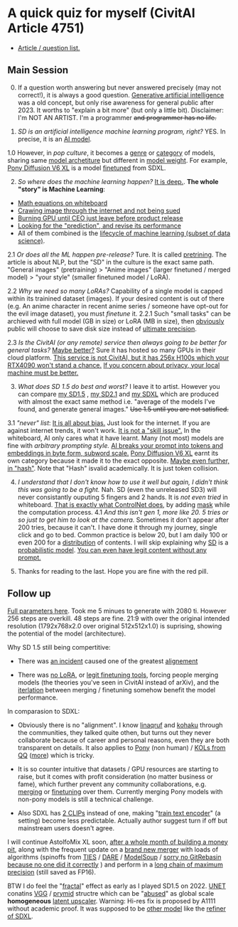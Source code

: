 # A quick quiz for myself (CivitAI Article 4751) # 

- [Article / question list.](https://civitai.com/articles/4751/stable-diffusion-artificial-intelligence-stupid-questions)

## Main Session ##

0. If a question worth answering but never answered precisely (may not correct!), it is always a good question. [Generative artificial intelligence](https://en.wikipedia.org/wiki/Generative_artificial_intelligence) was a old concept, but only rise awareness for general public after 2023. It worths to "explain a bit more" (but only a little bit). Disclaimer: I'm NOT AN ARTIST. I'm a programmer ~~and programmer has no life.~~

1. *SD is an artificial intelligence machine learning program, right?* YES. In precise, it is an [AI model](https://www.ibm.com/topics/ai-model).

1.0 However, in *pop culture*, it becomes a [genre](https://en.wikipedia.org/wiki/Genre) or [category](https://www.dictionary.com/browse/category) of models, sharing same [model archetiture](https://www.hopsworks.ai/dictionary/model-architecture) but different in [model weight](https://machine-learning.paperspace.com/wiki/weights-and-biases). For example, [Pony Diffusion V6 XL](https://civitai.com/models/257749?modelVersionId=290640) is a model [finetuned](https://en.wikipedia.org/wiki/Fine-tuning_(deep_learning)) from SDXL. 

2. *So where does the machine learning happen?* [It is deep.](https://www.coursera.org/articles/data-science-vs-machine-learning). **The whole "story" is Machine Learning**:
- [Math equations on whiteboard](https://arxiv.org/abs/2307.01952)
- [Crawing image through the internet and not being sued](https://laion.ai/)
- [Burning GPU until CEO just leave before product release](https://www.theregister.com/2024/04/03/stability_ai_bills/)
- [Looking for the "prediction", and revise its performance](https://decrypt.co/150575/greg-rutkowski-removed-from-stable-diffusion-but-brought-back-by-ai-artists)
- All of them combined is the [lifecycle of machine learning (subset of data science)](https://www.institutedata.com/blog/5-steps-in-data-science-lifecycle/).

2.1 *Or does all the ML happen pre-release?* Ture. It is called [pretrining](https://aiml.com/what-do-you-mean-by-pretraining-finetuning-and-transfer-learning-in-the-context-of-machine-learning-or-language-modeling/). The article is about NLP, but the "SD" in the culture is the exact same path. "General images" (pretraining) > "Anime images" (larger finetuned / merged model) > "your style" (smaller finetuned model / LoRA).

2.2 *Why we need so many LoRAs?* Capability of a single model is capped within its trainined dataset (images). If your desired content is out of there (e.g. An anime character in recent anime series / someone have opt-out for the evil image dataset), you must *finetune* it. 
2.2.1 Such "small tasks" can be archieved with full model (GB in size) or LoRA (MB in size), then [obviously](https://www.quora.com/What-does-clearly-obviously-mean-in-a-mathematical-proof) public will choose to save disk size instead of [ultimate precision](https://huggingface.co/waifu-diffusion/wd40).

2.3 *Is the CivitAI (or any remote) service then always going to be better for general tasks?* [Maybe better?](https://tracxn.com/d/companies/civitai/__lPqZEx0Rc2Ctj30Dl5dV1LSbSanCD2VpFL_MkcCggDs) Sure it has hosted so many GPUs in their cloud platform. [This service is not CivitAI, but it has 256x H100s which your RTX4090 won't stand a chance.](https://blog.novelai.net/anlatan-acquires-hgx-h100-cluster-4b7a2e6a631e) [If you concern about privacy, your local machine must be better.](https://www.siliconera.com/dlsite-credit-card-usage-temporarily-suspended/)

3. *What does SD 1.5 do best and worst?* I leave it to artist. However you can compare [my SD1.5](https://civitai.com/models/155604/astolfomix) , [my SD2.1](https://civitai.com/models/255754/astolfomix-sd2) and [my SDXL](https://civitai.com/models/309514/astolfomix-xl) which are produced with almost the exact same method i.e. "average of the models I've found, and generate general images." ~~Use 1.5 until you are not satisfied.~~

3.1 *"never" list*: [It is all about bias.](https://www.ibm.com/topics/ai-bias) Just look for the internet. If you are against internet trends, it won't work. [It is not a "skill issue".](https://www.washingtonpost.com/technology/interactive/2023/ai-generated-images-bias-racism-sexism-stereotypes/) In the whiteboard, AI only cares what it have learnt. Many (not most) models are fine with *arbitrary prompting style.* [AI breaks your prompt into tokens and embeddings in byte form, subword scale.](https://huggingface.co/docs/transformers/tokenizer_summary) [Pony Diffusion V6 XL](https://civitai.com/models/257749?modelVersionId=290640) earnt its own category because it made it to the exact opposite. [Maybe even further, in "hash"](https://rentry.org/ponyxl_loras_n_stuff#reverse-engineered-hashed-tokens). Note that "Hash" isvalid academically. It is just token collision.

4. *I understand that I don't know how to use it well but again, I didn't think this was going to be a fight.* Nah. SD (even the unreleased SD3) will never consistantly ouputing 5 fingers and 2 hands. It is *not even tried* in whiteboard. [That is exactly what ControlNet does](https://arxiv.org/abs/2302.05543), by adding [mask](https://onceuponanalgorithm.org/guide-stable-diffusion-inpaint-masked-content-options-explained/) while the computation process. 
4.1 *And this isn't gen 1, more like 20. 5 tries or so just to get him to look at the camera.* Sometimes it don't appear after 200 tries, because it can't. I have done it through my journey, single click and go to bed. Common practice is below 20, but I am daily 100 or even 200 for a [distribution](https://en.wikipedia.org/wiki/Probability_distribution) of contents. I will skip explaining why [SD](https://github.com/CompVis/stable-diffusion/blob/main/ldm/models/diffusion/ddpm.py) is a [probabilistic model](https://arxiv.org/abs/2006.11239). [You can even have legit content without any prompt.](https://github.com/6DammK9/nai-anime-pure-negative-prompt)

0. Thanks for reading to the last. Hope you are fine with the red pill.

## Follow up ##

[Full parameters here](https://www.pixiv.net/en/artworks/114277540). Took me 5 minues to generate with 2080 ti. However 256 steps are overkill. 48 steps are fine. 21:9 with over the original intended resolution (1792x768x2.0 over original 512x512x1.0) is suprising, showing the potential of the model (architecture).

Why SD 1.5 still being compertitive:

- There was [an incident](https://www.reddit.com/r/StableDiffusion/comments/xysavk/has_anyone_tried_the_novelai_leak/) caused one of the greatest [alignement](https://research.ibm.com/blog/what-is-alignment-ai)

- There was [no LoRA](https://huggingface.co/docs/diffusers/training/dreambooth), or [legit finetuning tools](https://github.com/kohya-ss/sd-scripts), forcing people merging models (the theories you've seen in CivitAI instead of arXiv), and the [iterlation](https://radiopaedia.org/articles/iteration-machine-learning) between merging / finetuning somehow benefit the model performance.

In comparasion to SDXL:
- Obviously there is no "alignment". I know [linaqruf](https://civitai.com/models/260267/animagine-xl-v31) and [kohaku](https://civitai.com/models/332076/kohaku-xl-delta) through the communities, they talked quite othen, but turns out they never collaborate because of career and personal reasons, even they are both transparent on details. It also applies to [Pony](https://civitai.com/models/257749?modelVersionId=290640) (non human) / [KOLs from QQ](https://civitai.com/models/9409/or-anything-xl) ([more](https://civitai.com/models/16828?modelVersionId=116468)) which is tricky.

- It is so counter intuitive that datasets / GPU resources are starting to raise, but it comes with profit consideration (no matter business or fame), which further prevent any community collaborations, e.g. [merging](https://civitai.com/models/288584/autismmix-sdxl) or [finetuning](https://civitai.com/models/317902/t-ponynai3) over them. Currently merging Pony models with non-pony models is still a technical challenge.

- Also SDXL has [2 CLIPs](https://huggingface.co/stabilityai/stable-diffusion-xl-base-1.0/tree/main) instead of one, making "[train text encoder](https://www.reddit.com/r/StableDiffusion/comments/11haz7m/text_encoder_train_or_not/)" (a setting) become less predictable. Actually author suggest turn if off but mainstream users doesn't agree.

I will continue AstolfoMix XL soon, [after a whole month of building a money pit](https://civitai.com/models/317902/t-ponynai3), along with the frequent update on a [brand new merger](https://github.com/ljleb/sd-mecha) with loads of algorithms (spinoffs from [TIES](https://github.com/ljleb/sd-mecha/blob/main/examples/ties_add_difference.py) / [DARE](https://github.com/ljleb/sd-mecha/blob/main/examples/binomial_dropout_merge.py) / [ModelSoup](https://github.com/ljleb/sd-mecha/blob/main/examples/n_average.py) / [sorry no GitRebasin because no one did it correctly](https://github.com/6DammK9/nai-anime-pure-negative-prompt/blob/main/ch01/rebasin.md) ) and perform in a [long chain of maximum precision](https://github.com/6DammK9/nai-anime-pure-negative-prompt/blob/main/ch05/x45-AstolfoMix-x39te0x39te1-e2e-240222-60d0764.mecha) (still saved as FP16).

BTW I do feel the "[fractal](https://en.wikipedia.org/wiki/Fractal-generating_software)" effect as early as I played SD1.5 on 2022. [UNET](https://en.wikipedia.org/wiki/U-Net) conatins [VGG](https://www.geeksforgeeks.org/vgg-16-cnn-model/) / [prymid](https://en.wikipedia.org/wiki/Pyramid_(image_processing)) structre which can be "[abused](https://github.com/6DammK9/nai-anime-pure-negative-prompt/blob/main/ch01/hires_fix.md)" as global scale **homogeneous** [latent upscaler](https://huggingface.co/stabilityai/sd-x2-latent-upscaler). Warning: Hi-res fix is proposed by A1111 without academic proof. It was supposed to be [other model](https://huggingface.co/stabilityai/stable-diffusion-x4-upscaler) like the [refiner of SDXL](https://huggingface.co/stabilityai/stable-diffusion-xl-refiner-1.0).
